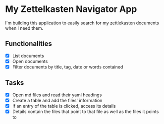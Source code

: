 # My Zettelkasten Navigator App

I'm building this application to easily search for my zettlekasten documents when I need them.

## Functionalities

- [x] List documents
- [x] Open documents
- [x] Filter documents by title, tag, date or words contained

## Tasks

- [x] Open md files and read their yaml headings
- [x] Create a table and add the files' information
- [x] If an entry of the table is clicked, access its details
- [x] Details contain the files that point to that file as well as the files it points to